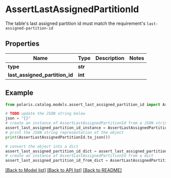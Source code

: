 <!--

 Copyright (c) 2024 Snowflake Computing Inc.
 
 Licensed under the Apache License, Version 2.0 (the "License");
 you may not use this file except in compliance with the License.
 You may obtain a copy of the License at
 
      http://www.apache.org/licenses/LICENSE-2.0
 
 Unless required by applicable law or agreed to in writing, software
 distributed under the License is distributed on an "AS IS" BASIS,
 WITHOUT WARRANTIES OR CONDITIONS OF ANY KIND, either express or implied.
 See the License for the specific language governing permissions and
 limitations under the License.

-->
# AssertLastAssignedPartitionId

The table's last assigned partition id must match the requirement's `last-assigned-partition-id`

## Properties

Name | Type | Description | Notes
------------ | ------------- | ------------- | -------------
**type** | **str** |  | 
**last_assigned_partition_id** | **int** |  | 

## Example

```python
from polaris.catalog.models.assert_last_assigned_partition_id import AssertLastAssignedPartitionId

# TODO update the JSON string below
json = "{}"
# create an instance of AssertLastAssignedPartitionId from a JSON string
assert_last_assigned_partition_id_instance = AssertLastAssignedPartitionId.from_json(json)
# print the JSON string representation of the object
print(AssertLastAssignedPartitionId.to_json())

# convert the object into a dict
assert_last_assigned_partition_id_dict = assert_last_assigned_partition_id_instance.to_dict()
# create an instance of AssertLastAssignedPartitionId from a dict
assert_last_assigned_partition_id_from_dict = AssertLastAssignedPartitionId.from_dict(assert_last_assigned_partition_id_dict)
```
[[Back to Model list]](../README.md#documentation-for-models) [[Back to API list]](../README.md#documentation-for-api-endpoints) [[Back to README]](../README.md)


